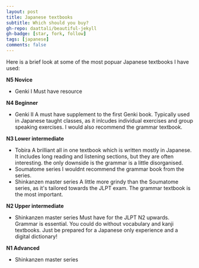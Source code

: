 ```yaml
---
layout: post
title: Japanese textbooks 
subtitle: Which should you buy?
gh-repo: daattali/beautiful-jekyll
gh-badge: [star, fork, follow]
tags: [japanese]
comments: false
---
```


Here is a brief look at some of the most popuar Japanese textbooks I have used: 

**N5 Novice**
* Genki I
Must have resource 

**N4 Beginner**
* Genki II
A must have supplement to the first Genki book. Typically used in Japanese taught classes, as it inlcudes individual exercises and group speaking exercises. I would also recommend the grammar textbook.

**N3 Lower intermediate** 
* Tobira
A brilliant all in one textbook which is written mostly in Japanese. It includes long reading and listening sections, but they are often interesting. the only downside is the grammar is a little disorganised. 
* Soumatome series
I wouldnt recommend the grammar book from the series.
* Shinkanzen master series
A little more grindy than the Soumatome series, as it's tailored towards the JLPT exam. The grammar textbook is the most important.

**N2 Upper intermediate**
* Shinkanzen master series
Must have for the JLPT N2 upwards. Grammar is essential. You could do without vocabulary and kanji textbooks. Just be prepared for a Japanese only experience and a digital dictionary!

**N1 Advanced** 
* Shinkanzen master series 

